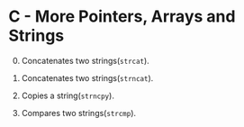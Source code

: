 # C - More Pointers, Arrays and Strings

0. Concatenates two strings(<code>strcat</code>).

1. Concatenates two strings(<code>strncat</code>).

2. Copies a string(<code>strncpy</code>).

3. Compares two strings(<code>strcmp</code>).
